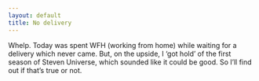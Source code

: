 ```yaml
---
layout: default
title: No delivery
---
```


Whelp. Today was spent WFH (working from home) while waiting for a delivery which never came. But, on the upside, I ‘got hold’ of the first season of Steven Universe, which sounded like it could be good. So I’ll find out if that’s true or not.
